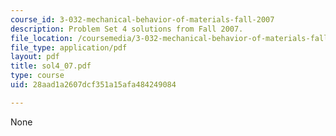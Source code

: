 ```yaml
---
course_id: 3-032-mechanical-behavior-of-materials-fall-2007
description: Problem Set 4 solutions from Fall 2007.
file_location: /coursemedia/3-032-mechanical-behavior-of-materials-fall-2007/28aad1a2607dcf351a15afa484249084_sol4_07.pdf
file_type: application/pdf
layout: pdf
title: sol4_07.pdf
type: course
uid: 28aad1a2607dcf351a15afa484249084

---
```

None